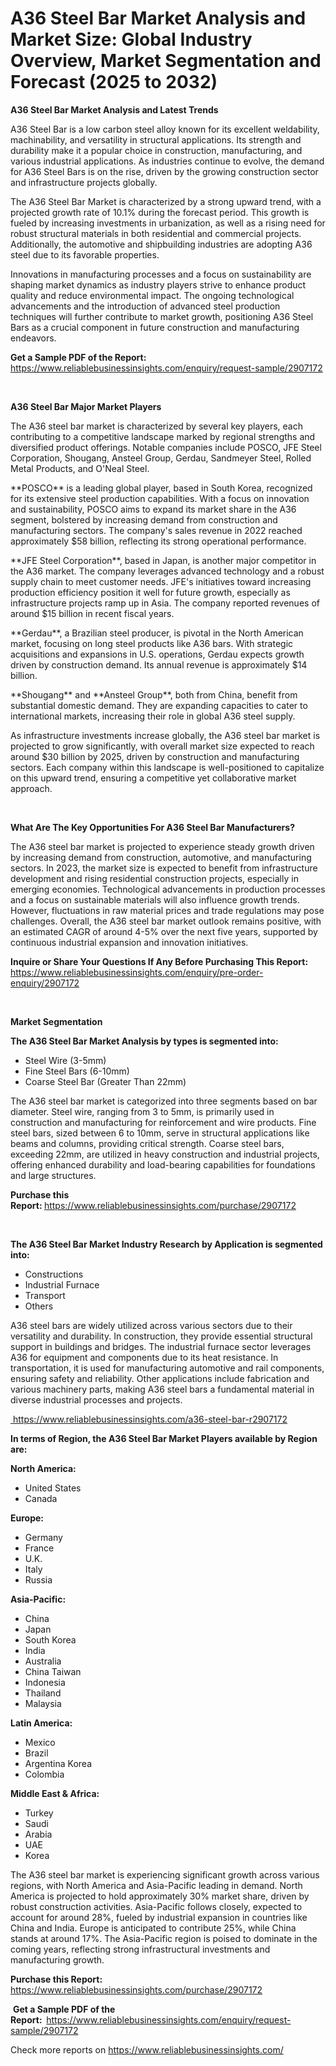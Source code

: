 <p><h1>A36 Steel Bar Market Analysis and Market Size: Global Industry Overview, Market Segmentation and Forecast (2025 to 2032)</h1></p><p><strong>A36 Steel Bar Market Analysis and Latest Trends</strong></p>
<p><p>A36 Steel Bar is a low carbon steel alloy known for its excellent weldability, machinability, and versatility in structural applications. Its strength and durability make it a popular choice in construction, manufacturing, and various industrial applications. As industries continue to evolve, the demand for A36 Steel Bars is on the rise, driven by the growing construction sector and infrastructure projects globally.</p><p>The A36 Steel Bar Market is characterized by a strong upward trend, with a projected growth rate of 10.1% during the forecast period. This growth is fueled by increasing investments in urbanization, as well as a rising need for robust structural materials in both residential and commercial projects. Additionally, the automotive and shipbuilding industries are adopting A36 steel due to its favorable properties. </p><p>Innovations in manufacturing processes and a focus on sustainability are shaping market dynamics as industry players strive to enhance product quality and reduce environmental impact. The ongoing technological advancements and the introduction of advanced steel production techniques will further contribute to market growth, positioning A36 Steel Bars as a crucial component in future construction and manufacturing endeavors.</p></p>
<p><strong>Get a Sample PDF of the Report:&nbsp;</strong> <a href="https://www.reliablebusinessinsights.com/enquiry/request-sample/2907172?utm_campaign=2440&utm_medium=2&utm_source=Github&utm_content=ia&utm_term=12032025&utm_id=a36-steel-bar">https://www.reliablebusinessinsights.com/enquiry/request-sample/2907172</a></p>
<p>&nbsp;</p>
<p><strong>A36 Steel Bar Major Market Players</strong></p>
<p><p>The A36 steel bar market is characterized by several key players, each contributing to a competitive landscape marked by regional strengths and diversified product offerings. Notable companies include POSCO, JFE Steel Corporation, Shougang, Ansteel Group, Gerdau, Sandmeyer Steel, Rolled Metal Products, and O'Neal Steel.</p><p>**POSCO** is a leading global player, based in South Korea, recognized for its extensive steel production capabilities. With a focus on innovation and sustainability, POSCO aims to expand its market share in the A36 segment, bolstered by increasing demand from construction and manufacturing sectors. The company's sales revenue in 2022 reached approximately $58 billion, reflecting its strong operational performance.</p><p>**JFE Steel Corporation**, based in Japan, is another major competitor in the A36 market. The company leverages advanced technology and a robust supply chain to meet customer needs. JFE's initiatives toward increasing production efficiency position it well for future growth, especially as infrastructure projects ramp up in Asia. The company reported revenues of around $15 billion in recent fiscal years.</p><p>**Gerdau**, a Brazilian steel producer, is pivotal in the North American market, focusing on long steel products like A36 bars. With strategic acquisitions and expansions in U.S. operations, Gerdau expects growth driven by construction demand. Its annual revenue is approximately $14 billion.</p><p>**Shougang** and **Ansteel Group**, both from China, benefit from substantial domestic demand. They are expanding capacities to cater to international markets, increasing their role in global A36 steel supply.</p><p>As infrastructure investments increase globally, the A36 steel bar market is projected to grow significantly, with overall market size expected to reach around $30 billion by 2025, driven by construction and manufacturing sectors. Each company within this landscape is well-positioned to capitalize on this upward trend, ensuring a competitive yet collaborative market approach.</p></p>
<p>&nbsp;</p>
<p><strong>What Are The Key Opportunities For A36 Steel Bar Manufacturers?</strong></p>
<p><p>The A36 steel bar market is projected to experience steady growth driven by increasing demand from construction, automotive, and manufacturing sectors. In 2023, the market size is expected to benefit from infrastructure development and rising residential construction projects, especially in emerging economies. Technological advancements in production processes and a focus on sustainable materials will also influence growth trends. However, fluctuations in raw material prices and trade regulations may pose challenges. Overall, the A36 steel bar market outlook remains positive, with an estimated CAGR of around 4-5% over the next five years, supported by continuous industrial expansion and innovation initiatives.</p></p>
<p><strong>Inquire or Share Your Questions If Any Before Purchasing This Report:</strong> <a href="https://www.reliablebusinessinsights.com/enquiry/pre-order-enquiry/2907172?utm_campaign=2440&utm_medium=2&utm_source=Github&utm_content=ia&utm_term=12032025&utm_id=a36-steel-bar">https://www.reliablebusinessinsights.com/enquiry/pre-order-enquiry/2907172</a></p>
<p>&nbsp;</p>
<p><strong>Market Segmentation</strong></p>
<p><strong>The A36 Steel Bar Market Analysis by types is segmented into:</strong></p>
<p><ul><li>Steel Wire (3-5mm)</li><li>Fine Steel Bars (6-10mm)</li><li>Coarse Steel Bar (Greater Than 22mm)</li></ul></p>
<p><p>The A36 steel bar market is categorized into three segments based on bar diameter. Steel wire, ranging from 3 to 5mm, is primarily used in construction and manufacturing for reinforcement and wire products. Fine steel bars, sized between 6 to 10mm, serve in structural applications like beams and columns, providing critical strength. Coarse steel bars, exceeding 22mm, are utilized in heavy construction and industrial projects, offering enhanced durability and load-bearing capabilities for foundations and large structures.</p></p>
<p><strong>Purchase this Report:&nbsp;</strong><a href="https://www.reliablebusinessinsights.com/purchase/2907172?utm_campaign=2440&utm_medium=2&utm_source=Github&utm_content=ia&utm_term=12032025&utm_id=a36-steel-bar">https://www.reliablebusinessinsights.com/purchase/2907172</a></p>
<p>&nbsp;</p>
<p><strong>The A36 Steel Bar Market Industry Research by Application is segmented into:</strong></p>
<p><ul><li>Constructions</li><li>Industrial Furnace</li><li>Transport</li><li>Others</li></ul></p>
<p><p>A36 steel bars are widely utilized across various sectors due to their versatility and durability. In construction, they provide essential structural support in buildings and bridges. The industrial furnace sector leverages A36 for equipment and components due to its heat resistance. In transportation, it is used for manufacturing automotive and rail components, ensuring safety and reliability. Other applications include fabrication and various machinery parts, making A36 steel bars a fundamental material in diverse industrial processes and projects.</p></p>
<p><a href="https://www.reliablebusinessinsights.com/a36-steel-bar-r2907172?utm_campaign=2440&utm_medium=2&utm_source=Github&utm_content=ia&utm_term=12032025&utm_id=a36-steel-bar">&nbsp;https://www.reliablebusinessinsights.com/a36-steel-bar-r2907172</a></p>
<p><strong>In terms of Region, the A36 Steel Bar Market Players available by Region are:</strong></p>
<p>
    <p> <strong> North America: </strong>
        <ul>
            <li>United States</li>
            <li>Canada</li>
        </ul>
        </p> 
    <p> <strong> Europe: </strong>
        <ul>
            <li>Germany</li>
            <li>France</li>
            <li>U.K.</li>
            <li>Italy</li>
            <li>Russia</li>
        </ul>
        </p> 
    <p> <strong> Asia-Pacific: </strong>
        <ul>
            <li>China</li>
            <li>Japan</li>
            <li>South Korea</li>
            <li>India</li>
            <li>Australia</li>
            <li>China Taiwan</li>
            <li>Indonesia</li>
            <li>Thailand</li>
            <li>Malaysia</li>
        </ul>
        </p> 
    <p> <strong> Latin America: </strong>
        <ul>
            <li>Mexico</li>
            <li>Brazil</li>
            <li>Argentina Korea</li>
            <li>Colombia</li>
        </ul>
        </p> 
    <p> <strong> Middle East & Africa: </strong>
        <ul>
            <li>Turkey</li>
            <li>Saudi</li>
            <li>Arabia</li>
            <li>UAE</li>
            <li>Korea</li>
        </ul>
    </p>
    </p>
<p><p>The A36 steel bar market is experiencing significant growth across various regions, with North America and Asia-Pacific leading in demand. North America is projected to hold approximately 30% market share, driven by robust construction activities. Asia-Pacific follows closely, expected to account for around 28%, fueled by industrial expansion in countries like China and India. Europe is anticipated to contribute 25%, while China stands at around 17%. The Asia-Pacific region is poised to dominate in the coming years, reflecting strong infrastructural investments and manufacturing growth.</p></p>
<p><strong>Purchase this Report: </strong><a href="https://www.reliablebusinessinsights.com/purchase/2907172?utm_campaign=2440&utm_medium=2&utm_source=Github&utm_content=ia&utm_term=12032025&utm_id=a36-steel-bar">https://www.reliablebusinessinsights.com/purchase/2907172</a></p>
<p>&nbsp;<strong>Get a Sample PDF of the Report:&nbsp;&nbsp;</strong><a href="https://www.reliablebusinessinsights.com/enquiry/request-sample/2907172?utm_campaign=2440&utm_medium=2&utm_source=Github&utm_content=ia&utm_term=12032025&utm_id=a36-steel-bar">https://www.reliablebusinessinsights.com/enquiry/request-sample/2907172</a></p>
<p><strong></strong></p>
<p>Check more reports on <a href="https://www.reliablebusinessinsights.com/?utm_campaign=2440&utm_medium=2&utm_source=Github&utm_content=ia&utm_term=12032025&utm_id=a36-steel-bar">https://www.reliablebusinessinsights.com/</a></p>